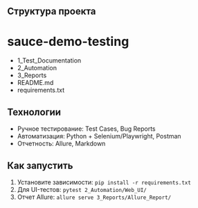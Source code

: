## Структура проекта

# sauce-demo-testing
- 1_Test_Documentation
- 2_Automation
- 3_Reports
- README.md
- requirements.txt


## Технологии
- Ручное тестирование: Test Cases, Bug Reports
- Автоматизация: Python + Selenium/Playwright, Postman
- Отчетность: Allure, Markdown

## Как запустить
1. Установите зависимости: `pip install -r requirements.txt`
2. Для UI-тестов: `pytest 2_Automation/Web_UI/`
3. Отчет Allure: `allure serve 3_Reports/Allure_Report/`